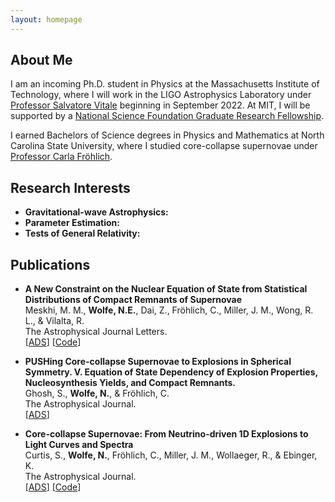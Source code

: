 ```yaml
---
layout: homepage
---
```


## About Me

I am an incoming Ph.D. student in Physics at the Massachusetts Institute of Technology, where I will work in the LIGO Astrophysics Laboratory under [Professor Salvatore Vitale](https://physics.mit.edu/faculty/salvatore-vitale/) beginning in September 2022. At MIT, I will be supported by a [National Science Foundation Graduate Research Fellowship](https://physics.sciences.ncsu.edu/2022/04/19/university-fellowships-office-announces-nsf-graduate-research-fellowship-program-awards/).

I earned Bachelors of Science degrees in Physics and Mathematics
at North Carolina State University, where I studied core-collapse supernovae 
under [Professor Carla Fröhlich](http://astro.physics.ncsu.edu/~cfrohli/).

## Research Interests

- **Gravitational-wave Astrophysics:** 
- **Parameter Estimation:** 
- **Tests of General Relativity:**

## Publications

- **A New Constraint on the Nuclear Equation of State from Statistical Distributions of Compact Remnants of Supernovae**
  <br>
  Meskhi, M. M., **Wolfe, N.E.**, Dai, Z., Fröhlich, C., Miller, J. M., Wong, R. L., & Vilalta, R.
  <br>
  The Astrophysical Journal Letters.
  <br>
  [[ADS](https://ui.adsabs.harvard.edu/abs/2021arXiv211101815M/abstract)] [[Code](https://github.com/SAM-collaboration/NS-BH-mass-statisticsxs)]

- **PUSHing Core-collapse Supernovae to Explosions in Spherical Symmetry. V. Equation of State Dependency of Explosion Properties, Nucleosynthesis Yields, and Compact Remnants.**
  <br>
  Ghosh, S., **Wolfe, N.**, & Fröhlich, C.
  <br>
  The Astrophysical Journal.
  <br>
  [[ADS](https://ui.adsabs.harvard.edu/abs/2022ApJ...929...43G/abstract)]

- **Core-collapse Supernovae: From Neutrino-driven 1D Explosions to Light Curves and Spectra**
  <br>
  Curtis, S., **Wolfe, N.**, Fröhlich, C., Miller, J. M., Wollaeger, R., & Ebinger, K.
  <br>
  The Astrophysical Journal.
  <br>
  [[ADS](https://ui.adsabs.harvard.edu/abs/2021ApJ...921..143C/abstract)] [[Code](https://github.com/sanjanacurtis/push_lc_spectra)]